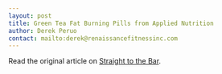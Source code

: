 ```yaml
---
layout: post
title: Green Tea Fat Burning Pills from Applied Nutrition
author: Derek Peruo
contact: mailto:derek@renaissancefitnessinc.com
---
```

Read the original article on [Straight to the Bar][].

[Straight to the Bar]: http://straighttothebar.com/articles/2012/12/green_tea_fat_burning_pills_from_applied_nutrition/


